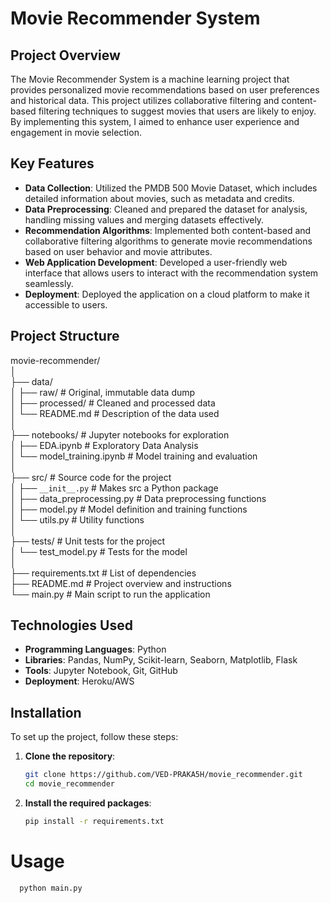 # Movie Recommender System

## Project Overview
The Movie Recommender System is a machine learning project that provides personalized movie recommendations based on user preferences and historical data. This project utilizes collaborative filtering and content-based filtering techniques to suggest movies that users are likely to enjoy. By implementing this system, I aimed to enhance user experience and engagement in movie selection.

## Key Features
- **Data Collection**: Utilized the PMDB 500 Movie Dataset, which includes detailed information about movies, such as metadata and credits.
- **Data Preprocessing**: Cleaned and prepared the dataset for analysis, handling missing values and merging datasets effectively.
- **Recommendation Algorithms**: Implemented both content-based and collaborative filtering algorithms to generate movie recommendations based on user behavior and movie attributes.
- **Web Application Development**: Developed a user-friendly web interface that allows users to interact with the recommendation system seamlessly.
- **Deployment**: Deployed the application on a cloud platform to make it accessible to users.

## Project Structure
movie-recommender/\
│\
├── data/\
│ ├── raw/ # Original, immutable data dump\
│ ├── processed/ # Cleaned and processed data\
│ └── README.md # Description of the data used\
│\
├── notebooks/ # Jupyter notebooks for exploration\
│ ├── EDA.ipynb # Exploratory Data Analysis\
│ └── model_training.ipynb # Model training and evaluation\
│\
├── src/ # Source code for the project\
│ ├── `__init__.py` # Makes src a Python package\
│ ├── data_preprocessing.py # Data preprocessing functions\
│ ├── model.py # Model definition and training functions\
│ └── utils.py # Utility functions\
│\
├── tests/ # Unit tests for the project\
│ └── test_model.py # Tests for the model\
│\
├── requirements.txt # List of dependencies\
├── README.md # Project overview and instructions\
└── main.py # Main script to run the application

## Technologies Used
- **Programming Languages**: Python
- **Libraries**: Pandas, NumPy, Scikit-learn, Seaborn, Matplotlib, Flask
- **Tools**: Jupyter Notebook, Git, GitHub
- **Deployment**: Heroku/AWS

## Installation
To set up the project, follow these steps:

1. **Clone the repository**:
   ```bash
   git clone https://github.com/VED-PRAKA5H/movie_recommender.git
   cd movie_recommender

2. **Install the required packages**:
   ```bash
   pip install -r requirements.txt

# Usage
  ```bash
    python main.py

